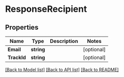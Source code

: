 # ResponseRecipient

## Properties

Name | Type | Description | Notes
------------ | ------------- | ------------- | -------------
**Email** | **string** |  | [optional] 
**TrackId** | **string** |  | [optional] 

[[Back to Model list]](../README.md#documentation-for-models) [[Back to API list]](../README.md#documentation-for-api-endpoints) [[Back to README]](../README.md)


